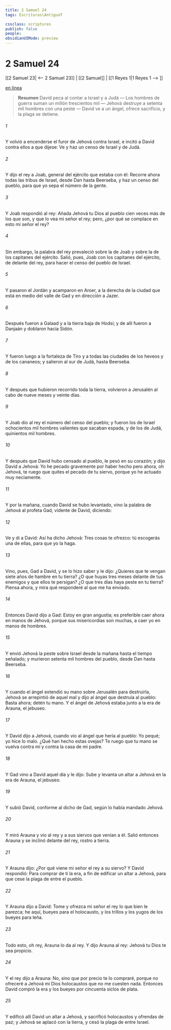```yaml
---
title: 2 Samuel 24
tags: Escrituras\AntiguoT

cssclass: scriptures
publish: false
people:
obsidianUIMode: preview
---
```


# 2 Samuel 24
[[2 Samuel 23| <-- 2 Samuel 23]] | [[2 Samuel]] | [[1 Reyes 1|1 Reyes 1 --> ]]

[en línea](https://churchofjesuschrist.org/study/scriptures/ot/2-sam/24?lang=spa)

> __Resumen__
David peca al contar a Israel y a Judá — Los hombres de guerra suman un millón trescientos mil — Jehová destruye a setenta mil hombres con una peste — David ve a un ángel, ofrece sacrificio, y la plaga se detiene.

###### 1 
Y volvió a encenderse el furor de Jehová contra Israel, e incitó a David contra ellos a que dijese: Ve y haz un censo de Israel y de Judá.

###### 2 
Y dijo el rey a Joab, general del ejército que estaba con él: Recorre ahora todas las tribus de Israel, desde Dan hasta Beerseba, y haz un censo del pueblo, para que yo sepa el número de la gente.

###### 3 
Y Joab respondió al rey: Añada Jehová tu Dios al pueblo cien veces más de los que son, y que lo vea mi señor el rey; pero, ¿por qué se complace en esto mi señor el rey?

###### 4 
Sin embargo, la palabra del rey prevaleció sobre la de Joab y sobre la de los capitanes del ejército. Salió, pues, Joab con los capitanes del ejército, de delante del rey, para hacer el censo del pueblo de Israel.

###### 5 
Y pasaron el Jordán y acamparon en Aroer, a la derecha de la ciudad que está en medio del valle de Gad y en dirección a Jazer.

###### 6 
Después fueron a Galaad y a la tierra baja de Hodsi; y de allí fueron a Danjaán y doblaron hacia Sidón.

###### 7 
Y fueron luego a la fortaleza de Tiro y a todas las ciudades de los heveos y de los cananeos; y salieron al sur de Judá, hasta Beerseba.

###### 8 
Y después que hubieron recorrido toda la tierra, volvieron a Jerusalén al cabo de nueve meses y veinte días.

###### 9 
Y Joab dio al rey el número del censo del pueblo; y fueron los de Israel ochocientos mil hombres valientes que sacaban espada, y de los de Judá, quinientos mil hombres.

###### 10 
Y después que David hubo censado al pueblo, le pesó en su corazón; y dijo David a Jehová: Yo he pecado gravemente por haber hecho  pero ahora, oh Jehová, te ruego que quites el pecado de tu siervo, porque yo he actuado muy neciamente.

###### 11 
Y por la mañana, cuando David se hubo levantado, vino la palabra de Jehová al profeta Gad, vidente de David, diciendo:

###### 12 
Ve y di a David: Así ha dicho Jehová: Tres cosas te ofrezco: tú escogerás una de ellas, para que yo la haga.

###### 13 
Vino, pues, Gad a David, y se lo hizo saber y le dijo: ¿Quieres que te vengan siete años de hambre en tu tierra? ¿O que huyas tres meses delante de tus enemigos y que ellos te persigan? ¿O que tres días haya peste en tu tierra? Piensa ahora, y mira qué responderé al que me ha enviado.

###### 14 
Entonces David dijo a Gad: Estoy en gran angustia; es preferible caer ahora en manos de Jehová, porque sus misericordias son muchas, a caer yo en manos de hombres.

###### 15 
Y envió Jehová la peste sobre Israel desde la mañana hasta el tiempo señalado; y murieron setenta mil hombres del pueblo, desde Dan hasta Beerseba.

###### 16 
Y cuando el ángel extendió su mano sobre Jerusalén para destruirla, Jehová se arrepintió de aquel mal y dijo al ángel que destruía al pueblo: Basta ahora; detén tu mano. Y el ángel de Jehová estaba junto a la era de Arauna, el jebuseo.

###### 17 
Y David dijo a Jehová, cuando vio al ángel que hería al pueblo: Yo pequé; yo hice lo malo. ¿Qué han hecho estas ovejas? Te ruego que tu mano se vuelva contra mí y contra la casa de mi padre.

###### 18 
Y Gad vino a David aquel día y le dijo: Sube y levanta un altar a Jehová en la era de Arauna, el jebuseo.

###### 19 
Y subió David, conforme al dicho de Gad, según lo había mandado Jehová.

###### 20 
Y miró Arauna y vio al rey y a sus siervos que venían a él. Salió entonces Arauna y se inclinó delante del rey, rostro a tierra.

###### 21 
Y Arauna dijo: ¿Por qué viene mi señor el rey a su siervo? Y David respondió: Para comprar de ti la era, a fin de edificar un altar a Jehová, para que cese la plaga de entre el pueblo.

###### 22 
Y Arauna dijo a David: Tome y ofrezca mi señor el rey lo que bien le parezca; he aquí, bueyes para el holocausto, y los trillos y los yugos de los bueyes para leña.

###### 23 
Todo esto, oh rey, Arauna lo da al rey. Y dijo Arauna al rey: Jehová tu Dios te sea propicio.

###### 24 
Y el rey dijo a Arauna: No, sino que por precio te lo compraré, porque no ofreceré a Jehová mi Dios holocaustos que no me cuesten nada. Entonces David compró la era y los bueyes por cincuenta siclos de plata.

###### 25 
Y edificó allí David un altar a Jehová, y sacrificó holocaustos y ofrendas de paz; y Jehová se aplacó con la tierra, y cesó la plaga de entre Israel.

